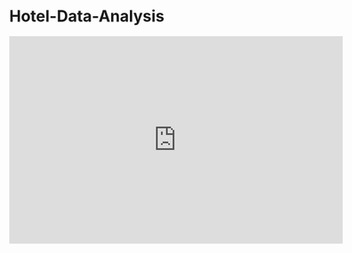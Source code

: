 # Hotel-Data-Analysis

<iframe title="hotelAnalysis" width="600" height="373.5" src="https://app.powerbi.com/view?r=eyJrIjoiYjMwYmY5NWEtYTMzZC00NzUwLThjMTctNTQ1YmZhNmFhZDUyIiwidCI6IjY0ZDEyMDc0LTcyNmUtNDE4NS1hMmM1LTdkYjUyMmUwZmYwZiJ9" frameborder="0" allowFullScreen="true"></iframe>
